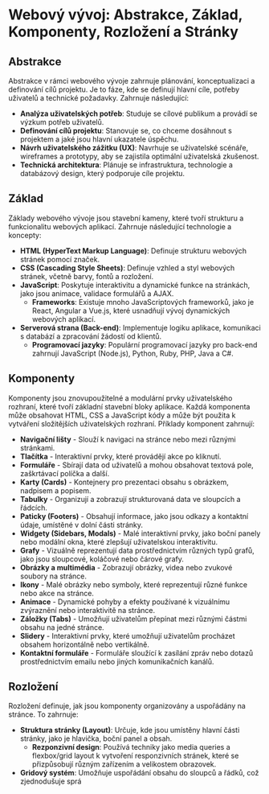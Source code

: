# Webový vývoj: Abstrakce, Základ, Komponenty, Rozložení a Stránky

## Abstrakce

Abstrakce v rámci webového vývoje zahrnuje plánování, konceptualizaci a definování cílů projektu. Je to fáze, kde se definují hlavní cíle, potřeby uživatelů a technické požadavky. Zahrnuje následující:

- **Analýza uživatelských potřeb**: Studuje se cílové publikum a provádí se výzkum potřeb uživatelů.
- **Definování cílů projektu**: Stanovuje se, co chceme dosáhnout s projektem a jaké jsou hlavní ukazatele úspěchu.
- **Návrh uživatelského zážitku (UX)**: Navrhuje se uživatelské scénáře, wireframes a prototypy, aby se zajistila optimální uživatelská zkušenost.
- **Technická architektura**: Plánuje se infrastruktura, technologie a databázový design, který podporuje cíle projektu.

## Základ

Základy webového vývoje jsou stavební kameny, které tvoří strukturu a funkcionalitu webových aplikací. Zahrnuje následující technologie a koncepty:

- **HTML (HyperText Markup Language)**: Definuje strukturu webových stránek pomocí značek.
- **CSS (Cascading Style Sheets)**: Definuje vzhled a styl webových stránek, včetně barvy, fontů a rozložení.
- **JavaScript**: Poskytuje interaktivitu a dynamické funkce na stránkách, jako jsou animace, validace formulářů a AJAX.
  - **Frameworks**: Existuje mnoho JavaScriptových frameworků, jako je React, Angular a Vue.js, které usnadňují vývoj dynamických webových aplikací.
- **Serverová strana (Back-end)**: Implementuje logiku aplikace, komunikaci s databází a zpracování žádostí od klientů.
  - **Programovací jazyky**: Populární programovací jazyky pro back-end zahrnují JavaScript (Node.js), Python, Ruby, PHP, Java a C#.

## Komponenty

Komponenty jsou znovupoužitelné a modulární prvky uživatelského rozhraní, které tvoří základní stavební bloky aplikace. Každá komponenta může obsahovat HTML, CSS a JavaScript kódy a může být použita k vytváření složitějších uživatelských rozhraní. Příklady komponent zahrnují:

- **Navigační lišty** - Slouží k navigaci na stránce nebo mezi různými stránkami.
- **Tlačítka** - Interaktivní prvky, které provádějí akce po kliknutí.
- **Formuláře** - Sbírají data od uživatelů a mohou obsahovat textová pole, zaškrtávací políčka a další.
- **Karty (Cards)** - Kontejnery pro prezentaci obsahu s obrázkem, nadpisem a popisem.
- **Tabulky** - Organizují a zobrazují strukturovaná data ve sloupcích a řádcích.
- **Paticky (Footers)** - Obsahují informace, jako jsou odkazy a kontaktní údaje, umístěné v dolní části stránky.
- **Widgety (Sidebars, Modals)** - Malé interaktivní prvky, jako boční panely nebo modální okna, které zlepšují uživatelskou interaktivitu.
- **Grafy** - Vizuálně reprezentují data prostřednictvím různých typů grafů, jako jsou sloupcové, koláčové nebo čárové grafy.
- **Obrázky a multimédia** - Zobrazují obrázky, videa nebo zvukové soubory na stránce.
- **Ikony** - Malé obrázky nebo symboly, které reprezentují různé funkce nebo akce na stránce.
- **Animace** - Dynamické pohyby a efekty používané k vizuálnímu zvýraznění nebo interaktivitě na stránce.
- **Záložky (Tabs)** - Umožňují uživatelům přepínat mezi různými částmi obsahu na jedné stránce.
- **Slidery** - Interaktivní prvky, které umožňují uživatelům procházet obsahem horizontálně nebo vertikálně.
- **Kontaktní formuláře** - Formuláře sloužící k zasílání zpráv nebo dotazů prostřednictvím emailu nebo jiných komunikačních kanálů.

## Rozložení

Rozložení definuje, jak jsou komponenty organizovány a uspořádány na stránce. To zahrnuje:

- **Struktura stránky (Layout)**: Určuje, kde jsou umístěny hlavní části stránky, jako je hlavička, boční panel a obsah.
  - **Rezponzivní design**: Používá techniky jako media queries a flexbox/grid layout k vytvoření responzivních stránek, které se přizpůsobují různým zařízením a velikostem obrazovek.
- **Gridový systém**: Umožňuje uspořádání obsahu do sloupců a řádků, což zjednodušuje sprá

